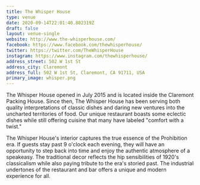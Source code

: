```yaml
---
title: The Whisper House
type: venue
date: 2020-09-14T22:01:40.802319Z
draft: false
layout: venue-single
website: http://www.the-whisperhouse.com/
facebook: https://www.facebook.com/thewhisperhouse/
twitter: https://twitter.com/TheWhisperHouse
instagram: https://www.instagram.com/thewhisperhouse/
address_street: 502 W 1st St
address_city: Claremont
address_full: 502 W 1st St, Claremont, CA 91711, USA
primary_image: whisper.png
---
```

The Whisper House opened in July 2015 and is located inside the Claremont Packing House. Since then, The Whisper House has been serving both quality interpretations of classic dishes and daring new ventures into the uncharted territories of food.  Our unique restaurant boasts some eclectic dishes while still offering cuisine that many have labeled "comfort with a twist."

The Whisper House's interior captures the true essence of the Prohibition era. If guests stay past 9 o'clock each evening, they will have an opportunity to step back into time and enjoy the authentic atmosphere of a speakeasy.  The traditional decor reflects the hip sensibilities of 1920's classicalism while also paying tribute to the era's storied past. The industrial undertones of the restaurant and bar offers a unique and modern experience for all.
